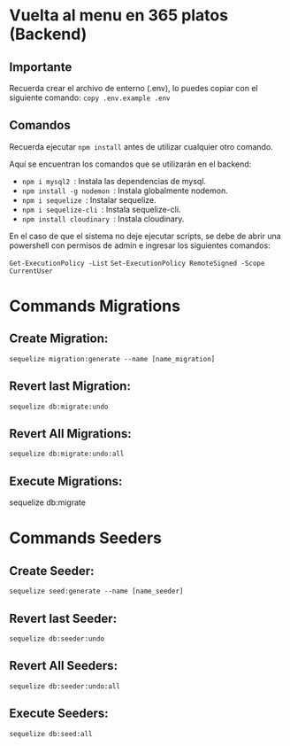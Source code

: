 ﻿# Vuelta al menu en 365 platos (Backend)

## Importante
Recuerda crear el archivo de enterno (.env), lo puedes copiar con el siguiente comando:
`copy .env.example .env`

## Comandos
Recuerda ejecutar `npm install` antes de utilizar cualquier otro comando.

Aquí se encuentran los comandos que se utilizarán en el backend:

- `npm i mysql2 `: Instala las dependencias de mysql.
- `npm install -g nodemon `: Instala globalmente nodemon.
- `npm i sequelize `: Instalar sequelize.
- `npm i sequelize-cli `: Instala sequelize-cli.
- `npm install cloudinary `: Instala cloudinary.

En el caso de que el sistema no deje ejecutar scripts, se debe de abrir una powershell 
con permisos de admin e ingresar los siguientes comandos:

`Get-ExecutionPolicy -List`
`Set-ExecutionPolicy RemoteSigned -Scope CurrentUser`


# Commands Migrations
## Create Migration:

`sequelize migration:generate --name [name_migration]`

## Revert last Migration:

`sequelize db:migrate:undo`

## Revert All Migrations:

`sequelize db:migrate:undo:all`

## Execute Migrations:

sequelize db:migrate

# Commands Seeders
## Create Seeder:

`sequelize seed:generate --name [name_seeder]`

## Revert last Seeder:

`sequelize db:seeder:undo`

## Revert All Seeders:

`sequelize db:seeder:undo:all`

## Execute Seeders:

`sequelize db:seed:all`
